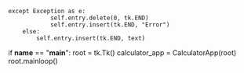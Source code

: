     except Exception as e:
                self.entry.delete(0, tk.END)
                self.entry.insert(tk.END, "Error")
        else:
            self.entry.insert(tk.END, text)

if __name__ == "__main__":
    root = tk.Tk()
    calculator_app = CalculatorApp(root)
    root.mainloop()



